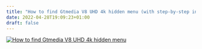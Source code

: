 ```yaml
---
title: "How to find Gtmedia V8 UHD 4k hidden menu (with step-by-step instructions)"
date: 2022-04-28T19:09:23+01:00
draft: false
---
```





[![How to find Gtmedia V8 UHD 4k hidden menu](http://img.youtube.com/vi/TQPOOPSmU6g/0.jpg)](https://www.youtube.com/watch?v=TQPOOPSmU6g "How to find Gtmedia V8 UHD 4k hidden menu")
